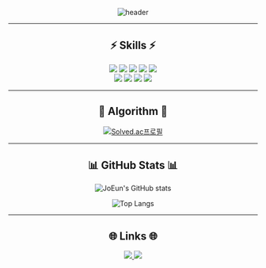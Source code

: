 <div align="center">

  ![header](https://capsule-render.vercel.app/api?type=waving&color=auto&height=300&section=header&text=👶애기프로그래머👶&fontSize=50&fontColor=ffffff&animation=fadeIn&fontAlignY=38)

</div>

---

<h2 align="center">⚡️ Skills ⚡️</h2>

<p align="center">
  <!-- 언어 -->
  <img src="https://img.shields.io/badge/JavaScript-F7DF1E?style=flat-square&logo=JavaScript&logoColor=black"/>
  <img src="https://img.shields.io/badge/HTML5-E34F26?style=flat-square&logo=HTML5&logoColor=white"/>
  <img src="https://img.shields.io/badge/CSS3-1572B6?style=flat-square&logo=CSS3&logoColor=white"/>
  <img src="https://img.shields.io/badge/Python-3776AB?style=flat-square&logo=Python&logoColor=white"/>
  <img src="https://img.shields.io/badge/C-00599C?style=flat-square&logo=C&logoColor=white"/>
  <br/>
  <!-- 프레임워크 및 라이브러리 -->
  <img src="https://img.shields.io/badge/Django-092E20?style=flat-square&logo=Django&logoColor=white"/>
  <img src="https://img.shields.io/badge/FastAPI-009688?style=flat-square&logo=FastAPI&logoColor=white"/>
  <img src="https://img.shields.io/badge/Flask-000000?style=flat-square&logo=Flask&logoColor=white"/>
  <!-- 도구 -->
  <img src="https://img.shields.io/badge/AWS-232F3E?style=flat-square&logo=Amazon%20AWS&logoColor=white"/>
</p>

---

<h2 align="center">🌟 Algorithm 🌟</h2>

<div align="center">

[![Solved.ac프로필](http://mazassumnida.wtf/api/v2/generate_badge?boj=whdms1107)](https://solved.ac/whdms1107)

</div>

---

<h2 align="center">📊 GitHub Stats 📊</h2>

<div align="center">

![JoEun's GitHub stats](https://github-readme-stats.vercel.app/api?username=whdms2008&show_icons=true&theme=dracula)

![Top Langs](https://github-readme-stats.vercel.app/api/top-langs/?username=whdms2008&layout=compact&theme=dracula)

</div>

---


<h2 align="center">🌐 Links 🌐</h2>

<p align="center">
  <a href="https://whdms1107.tistory.com/">
    <img src="https://img.shields.io/badge/Tech%20Blog-000000?style=flat-square&logo=Tistory&logoColor=white"/>
  </a>
  <a href="mailto:whdms1107@gmail.com">
    <img src="https://img.shields.io/badge/Gmail-D14836?style=flat-square&logo=Gmail&logoColor=white"/>
  </a>
</p>


